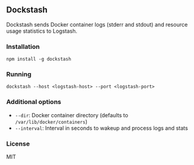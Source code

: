 ## Dockstash

Dockstash sends Docker container logs (stderr and stdout) and resource usage statistics to Logstash.

### Installation

`npm install -g dockstash`

### Running

`dockstash --host <logstash-host> --port <logstash-port>`

### Additional options

* `--dir`: Docker container directory (defaults to `/var/lib/docker/containers`)
* `--interval`: Interval in seconds to wakeup and process logs and stats

### License

MIT

